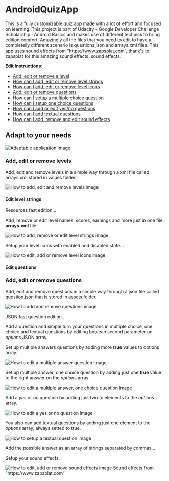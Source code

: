# AndroidQuizApp
This is a fully customizable quiz app made with a lot of effort and focused on learning.
This project is part of Udacity - Google Developer Challenge Scholarship : Android Basics and makes use of different technics to bring edition comfort. Amazingly all the files that you need to edit to have a completelly different scenario is questions.json and arrays.xml files. 
This app uses sound effects from "https://www.zapsplat.com“, thank's to zapsplat for this amazing sound effects.
sound effects.

**Edit Instructions:**


<ul>
    <li><a href="#add_edit_or_remove_levels" title="How to add, edit or remove a level">Add, edit or remove a level</a></li>
    <li><a href="#edit_level_strings" title="How can I add, edit or remove level strings">How can I add, edit or remove level strings</a></li>
    <li><a href="#setup_level_icons" title="How can I add, edit or remove level icons">How can I add, edit or remove level icons</a></li>
    <li><a href="#add_edit_or_remove_questions" title="How to add, edit or remove a question">Add, edit or remove questions</a></li>
    <li><a href="#setup_multiple_choice_question" title="How to add or edit a multiple choice question">How can I setup a multiple choice question</a></li>
    <li><a href="#setup_one_choice_question" title="How to add or edit one choice questions">How can I setup one choice questions</a></li>
    <li><a href="#setup_yes_or_no_question" title="How to add or edit yes/no questions">How can I add or edit yes/no questions</a></li>
    <li><a href="#setup_textual_question" title="How to add textual questions">How can I add textual questions</a></li>
    <li><a href="#setup_textual_question" title="How to add textual questions">How can I add, remove and edit sound effects</a></li>
</ul>

<h2>Adapt to your needs</h2>
<img src="https://github.com/FabioGouveia/AndroidQuizApp/blob/master/images/edition/ResourcesEditionPath.PNG" alt="Adaptable application image" title="Adaptable application" />

<h3 name="add_edit_or_remove_levels">Add, edit or remove levels</h3>
<p>Add, edit and remove levels in a simple way through a xml file called arrays.xml stored in values folder.</p>

<img src="https://github.com/FabioGouveia/AndroidQuizApp/blob/master/images/edition/ArraysPath.PNG" alt="How to add, edit and remove levels image" title="How to add, edit and remove levels" />

<h4 name="edit_level_strings">Edit level strings</h4>

<p>Resources fast edition...<p>
<p>Add, remove or edit level names, scores, earnings and more just in one file, <b>arrays.xml</b> file</p>
<img src="https://github.com/FabioGouveia/AndroidQuizApp/blob/master/images/edition/FastResourcesEdition.PNG" alt="How to add, remove or edit level strings image" title="How to add, remove or edit level strings" />

<p name="setup_level_icons">Setup your level icons with enabled and disabled state...</p>
<img src="https://github.com/FabioGouveia/AndroidQuizApp/blob/master/images/edition/IconsFastEdition.PNG" alt="How to edit, add or remove level icons image" title="How to edit, add or remove level icons" />


<h4 name="edit_questions">Edit questions</h4>

<h3 name="add_edit_or_remove_questions">Add, edit or remove questions</h3>
<p>Add, edit and remove questions in a simple way through a json file called question.json that is stored in assets folder.</p>

<img src="https://github.com/FabioGouveia/AndroidQuizApp/blob/master/images/edition/JSONQuestionsFilePath.PNG" alt="How to add and remove questions image" title="How to add, edit and remove questions" />

<p>JSON fast question edition...<p>
<p>Add a question and simple turn your questions in multiple choice, one choice and textual questions by editing boolean second parameter on <i>options</i> JSON array.</p>

<p name="setup_multiple_choice_question">Set up multiple answers questions by adding more <b>true</b> values to options array.</p>
<img src="https://github.com/FabioGouveia/AndroidQuizApp/blob/master/images/edition/EditMultipleAnswerQuestions.PNG" alt="How to edit a multiple answer question image" title="How to edit a multiple answer question" />


<p name="setup_one_choice_question">Set up multiple answer, one choice question by adding just one <b>true</b> value to the right answer on the <i>options</i> array.</p>
<img src="https://github.com/FabioGouveia/AndroidQuizApp/blob/master/images/edition/OneChoiceMultipleAnswers.PNG" alt="How to edit a multiple answer, one choice question image" title="How to edit a multiple answer, one choice question" />


<p name="setup_yes_or_no_question">Add a <i>yes</i> or <i>no</i> question by adding just two to elements to the <i>options</i> array.</p>
<img src="https://github.com/FabioGouveia/AndroidQuizApp/blob/master/images/edition/YesOrNoQuestion.PNG" alt="How to edit a yes or no question image" title="How to edit or add a yes or no question" />


<p name="setup_textual_question">You also can add textual questions by adding just one element to the <i>options</i> array, always setted to true.</p>
<img src="https://github.com/FabioGouveia/AndroidQuizApp/blob/master/images/edition/TextualQuestionEdition.PNG" alt="How to setup a textual question image" title="How to add a textual question" />
<p>Add the possible answer as an array of strings separated by commas...</p>

<p name="setup_sound_effects">Setup your sound effects.</p>
<img src="https://github.com/FabioGouveia/AndroidQuizApp/blob/master/images/edition/SoundsPath.PNG" alt="How to edit, add or remove sound effects image" title="How to edit, add or remove sound effects" />
Sound effects from "https://www.zapsplat.com“